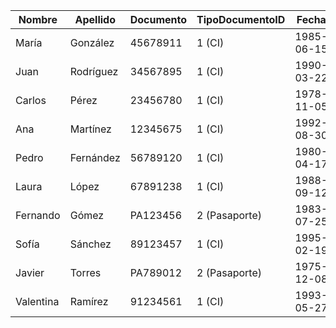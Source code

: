 | Nombre    | Apellido   | Documento  | TipoDocumentoID  | Fecha       | Teléfono   | EmpresaID |
|-----------|-----------|------------|------------------|-------------|------------|-----------|
| María     | González  | 45678911   | 1 (CI)           | 1985-06-15  | 099123456  | 1         |
| Juan      | Rodríguez | 34567895   | 1 (CI)           | 1990-03-22  | 098765432  | 2         |
| Carlos    | Pérez     | 23456780   | 1 (CI)           | 1978-11-05  | 095478963  | 1         |
| Ana       | Martínez  | 12345675   | 1 (CI)           | 1992-08-30  | 097896541  | 3         |
| Pedro     | Fernández | 56789120   | 1 (CI)           | 1980-04-17  | 096325874  | 2         |
| Laura     | López     | 67891238   | 1 (CI)           | 1988-09-12  | 098745632  | 1         |
| Fernando  | Gómez     | PA123456   | 2 (Pasaporte)    | 1983-07-25  | 099874563  | 3         |
| Sofía     | Sánchez   | 89123457   | 1 (CI)           | 1995-02-19  | 097458963  | 4         |
| Javier    | Torres    | PA789012   | 2 (Pasaporte)    | 1975-12-08  | 096587412  | 2         |
| Valentina | Ramírez   | 91234561   | 1 (CI)           | 1993-05-27  | 099654123  | 1         |